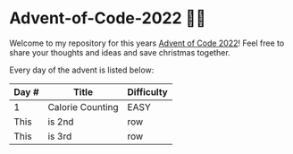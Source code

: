 # Advent-of-Code-2022 🎄🧝

Welcome to my repository for this years [Advent of Code 2022](https://adventofcode.com/2022)! Feel free to share your thoughts and ideas and save christmas together.

Every day of the advent is listed below:

|Day #|Title|Difficulty|
| --- | --- | --- |
| 1 | Calorie Counting | EASY |
| This | is 2nd | row |
| This | is 3rd | row |
